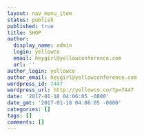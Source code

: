 ```yaml
---
layout: nav_menu_item
status: publish
published: true
title: SHOP
author:
  display_name: admin
  login: yellowco
  email: heygirl@yellowconference.com
  url: ''
author_login: yellowco
author_email: heygirl@yellowconference.com
wordpress_id: 7447
wordpress_url: http://yellowco.co/?p=7447
date: '2017-01-18 04:06:05 -0800'
date_gmt: '2017-01-18 04:06:05 -0800'
categories: []
tags: []
comments: []
---
```


